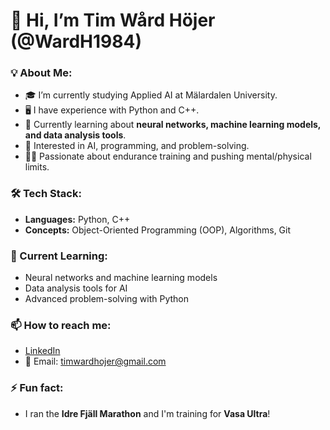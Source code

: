 # 👋 Hi, I’m Tim Wård Höjer (@WardH1984)
### 💡 About Me:
- 🎓 I’m currently studying Applied AI at Mälardalen University.  
- 🖥️ I have experience with Python and C++.  
- 🤖 Currently learning about **neural networks, machine learning models, and data analysis tools**.  
- 👀 Interested in AI, programming, and problem-solving.  
- 🏃‍♂️ Passionate about endurance training and pushing mental/physical limits.  

### 🛠️ Tech Stack:
- **Languages:** Python, C++  
- **Concepts:** Object-Oriented Programming (OOP), Algorithms, Git  

### 🚀 Current Learning:
- Neural networks and machine learning models  
- Data analysis tools for AI  
- Advanced problem-solving with Python  

### 📫 How to reach me:
- [LinkedIn](https://www.linkedin.com/in/tim-wård-höjer-a56bb1327)  
- 📧 Email: timwardhojer@gmail.com  

### ⚡ Fun fact:
- I ran the **Idre Fjäll Marathon** and I'm training for **Vasa Ultra**!  
